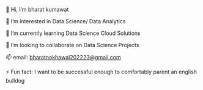 👋 Hi, I’m bharat kumawat 

👀 I’m interested in Data Science/ Data Analytics 

🌱 I’m currently learning Data Science Cloud Solutions

💞️ I’m looking to collaborate on Data Science Projects

📫 email: bharatnokhawal202223@gmail.com

⚡ Fun fact: I want to be successful enough to comfortably parent an english bulldog

<!---
bharatnokhawal/bharatnokhawal is a ✨ special ✨ repository because its `README.md` (this file) appears on your GitHub profile.
You can click the Preview link to take a look at your changes.
--->
